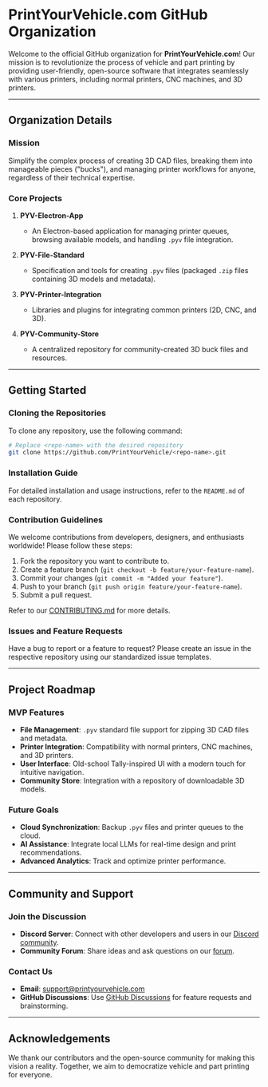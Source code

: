 # PrintYourVehicle.com GitHub Organization

Welcome to the official GitHub organization for **PrintYourVehicle.com**! Our mission is to revolutionize the process of vehicle and part printing by providing user-friendly, open-source software that integrates seamlessly with various printers, including normal printers, CNC machines, and 3D printers.

---

## Organization Details

### Mission
Simplify the complex process of creating 3D CAD files, breaking them into manageable pieces ("bucks"), and managing printer workflows for anyone, regardless of their technical expertise.

### Core Projects
1. **PYV-Electron-App**
   - An Electron-based application for managing printer queues, browsing available models, and handling `.pyv` file integration.

2. **PYV-File-Standard**
   - Specification and tools for creating `.pyv` files (packaged `.zip` files containing 3D models and metadata).

3. **PYV-Printer-Integration**
   - Libraries and plugins for integrating common printers (2D, CNC, and 3D).

4. **PYV-Community-Store**
   - A centralized repository for community-created 3D buck files and resources.

---

## Getting Started

### Cloning the Repositories
To clone any repository, use the following command:
```bash
# Replace <repo-name> with the desired repository
git clone https://github.com/PrintYourVehicle/<repo-name>.git
```

### Installation Guide
For detailed installation and usage instructions, refer to the `README.md` of each repository.

### Contribution Guidelines
We welcome contributions from developers, designers, and enthusiasts worldwide! Please follow these steps:
1. Fork the repository you want to contribute to.
2. Create a feature branch (`git checkout -b feature/your-feature-name`).
3. Commit your changes (`git commit -m "Added your feature"`).
4. Push to your branch (`git push origin feature/your-feature-name`).
5. Submit a pull request.

Refer to our [CONTRIBUTING.md](https://github.com/PrintYourVehicle/CONTRIBUTING.md) for more details.

### Issues and Feature Requests
Have a bug to report or a feature to request? Please create an issue in the respective repository using our standardized issue templates.

---

## Project Roadmap

### MVP Features
- **File Management**: `.pyv` standard file support for zipping 3D CAD files and metadata.
- **Printer Integration**: Compatibility with normal printers, CNC machines, and 3D printers.
- **User Interface**: Old-school Tally-inspired UI with a modern touch for intuitive navigation.
- **Community Store**: Integration with a repository of downloadable 3D models.

### Future Goals
- **Cloud Synchronization**: Backup `.pyv` files and printer queues to the cloud.
- **AI Assistance**: Integrate local LLMs for real-time design and print recommendations.
- **Advanced Analytics**: Track and optimize printer performance.

---

## Community and Support

### Join the Discussion
- **Discord Server**: Connect with other developers and users in our [Discord community](https://discord.gg/printyourvehicle).
- **Community Forum**: Share ideas and ask questions on our [forum](https://forum.printyourvehicle.com).

### Contact Us
- **Email**: support@printyourvehicle.com
- **GitHub Discussions**: Use [GitHub Discussions](https://github.com/orgs/PrintYourVehicle/discussions) for feature requests and brainstorming.

---

## Acknowledgements
We thank our contributors and the open-source community for making this vision a reality. Together, we aim to democratize vehicle and part printing for everyone.

